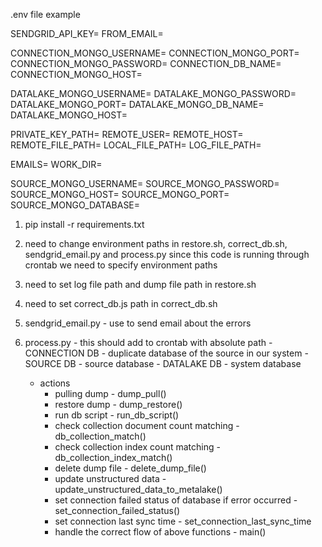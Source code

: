 .env file example

SENDGRID_API_KEY=
FROM_EMAIL=

CONNECTION_MONGO_USERNAME=
CONNECTION_MONGO_PORT=
CONNECTION_MONGO_PASSWORD=
CONNECTION_DB_NAME=
CONNECTION_MONGO_HOST=

DATALAKE_MONGO_USERNAME=
DATALAKE_MONGO_PASSWORD=
DATALAKE_MONGO_PORT=
DATALAKE_MONGO_DB_NAME=
DATALAKE_MONGO_HOST=

PRIVATE_KEY_PATH=
REMOTE_USER=
REMOTE_HOST=
REMOTE_FILE_PATH=
LOCAL_FILE_PATH=
LOG_FILE_PATH=

EMAILS=
WORK_DIR=

SOURCE_MONGO_USERNAME=
SOURCE_MONGO_PASSWORD=
SOURCE_MONGO_HOST=
SOURCE_MONGO_PORT=
SOURCE_MONGO_DATABASE=

1. pip install -r requirements.txt

2. need to change environment paths in restore.sh, correct_db.sh, sendgrid_email.py and process.py
   since this code is running through crontab we need to specify environment paths

3. need to set log file path and dump file path in restore.sh

4. need to set correct_db.js path in correct_db.sh

5. sendgrid_email.py - use to send email about the errors

6. process.py - this should add to crontab with absolute path - CONNECTION DB - duplicate database of the source in our system - SOURCE DB - source database - DATALAKE DB - system database

   - actions
     - pulling dump - dump_pull()
     - restore dump - dump_restore()
     - run db script - run_db_script()
     - check collection document count matching - db_collection_match()
     - check collection index count matching - db_collection_index_match()
     - delete dump file - delete_dump_file()
     - update unstructured data - update_unstructured_data_to_metalake()
     - set connection failed status of database if error occurred - set_connection_failed_status()
     - set connection last sync time - set_connection_last_sync_time
     - handle the correct flow of above functions - main()
